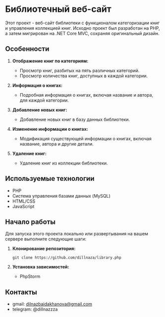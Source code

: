 # Библиотечный веб-сайт

Этот проект - веб-сайт библиотеки с функционалом категоризации книг и управления коллекцией книг. Исходно проект был разработан на PHP, а затем мигрирован на .NET Core MVC, сохраняя оригинальный дизайн.

## Особенности

1. **Отображение книг по категориям:**
   - Просмотр книг, разбитых на пять различных категорий.
   - Просмотр количества книг, доступных в каждой категории.

2. **Информация о книгах:**
   - Подробная информация о книгах, включая название и автора, для каждой категории.

3. **Добавление новых книг:**
   - Добавление новых книг в базу данных библиотеки.

4. **Изменение информации о книгах:**
   - Модификация существующей информации о книгах, включая название, автора и другие детали.

5. **Удаление книг:**
   - Удаление книг из коллекции библиотеки.

## Используемые технологии

- PHP
- Система управления базами данных (MySQL)
- HTML/CSS
- JavaScript

## Начало работы

Для запуска этого проекта локально или развертывания на вашем сервере выполните следующие шаги:

1. **Клонирование репозитория:**
   ```
   git clone https://github.com/dillnaza/library.php
   ```

2. **Установка зависимостей:**
   - PhpStorm

## Контакты

- gmail: dilnazbaidakhanova@gmail.com
- telegram: @dillnazzza
